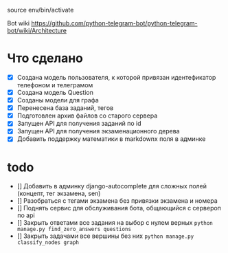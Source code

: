 source env/bin/activate

Bot wiki
https://github.com/python-telegram-bot/python-telegram-bot/wiki/Architecture

# Что сделано

-   [x] Создана модель пользователя, к которой привязан идентефикатор телефоном и телеграмом
-   [x] Создана модель Question
-   [x] Созданы модели для графа
-   [x] Перенесена база заданий, тегов
-   [x] Подготовлен архив файлов со старого сервера
-   [x] Запущен API для получения заданий по id
-   [x] Запущен API для получения экзаменационного дерева
-   [x] Добавить поддержку математики в markdownx поля в админке

# todo

-   [] Добавить в админку django-autocomplete для сложных полей (концепт, тег экзамена, sen)
-   [] Разобраться с тегами экзамена без привязки экзамена и номера
-   [] Поднять сервис для обслуживания бота, общающийся с сервероп по api
-   [] Закрыть ответами все задания на выбор с нулем верных `python manage.py find_zero_answers questions`
-   [] Закрыть задачами все вершины без них `python manage.py classify_nodes graph`
